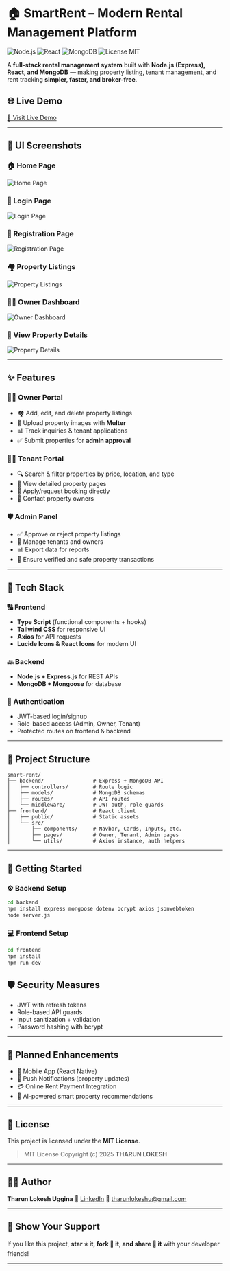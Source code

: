 # 🏠 SmartRent – Modern Rental Management Platform

![Node.js](https://img.shields.io/badge/Node.js-339933?style=for-the-badge\&logo=node.js\&logoColor=white) ![React](https://img.shields.io/badge/React-20232A?style=for-the-badge\&logo=react\&logoColor=61DAFB) ![MongoDB](https://img.shields.io/badge/MongoDB-47A248?style=for-the-badge\&logo=mongodb\&logoColor=white) ![License MIT](https://img.shields.io/badge/License-MIT-yellow?style=for-the-badge)

A **full-stack rental management system** built with **Node.js (Express), React, and MongoDB** — making property listing, tenant management, and rent tracking **simpler, faster, and broker-free**.

## 🌐 Live Demo

[🚀 Visit Live Demo](https://smart-renter-qdsn.onrender.com/)

---

## 📸 UI Screenshots

### 🏠 Home Page

![Home Page](screenshots/home.png)

### 🔐 Login Page

![Login Page](screenshots/login.png)

### 📝 Registration Page

![Registration Page](screenshots/signup.png)

### 🏘️ Property Listings

![Property Listings](screenshots/search.png)

### 🧑‍💼 Owner Dashboard

![Owner Dashboard](screenshots/dashboard.png)


### 📄 View Property Details

![Property Details](screenshots/view.png)

---

## ✨ Features

### 👨‍💼 Owner Portal

* 🏘️ Add, edit, and delete property listings
* 📸 Upload property images with **Multer**
* 📊 Track inquiries & tenant applications
* ✅ Submit properties for **admin approval**

### 👨‍🎓 Tenant Portal

* 🔍 Search & filter properties by price, location, and type
* 🏡 View detailed property pages
* 📝 Apply/request booking directly
* 💬 Contact property owners

### 🛡️ Admin Panel

* ✅ Approve or reject property listings
* 🧾 Manage tenants and owners
* 📊 Export data for reports
* 🚨 Ensure verified and safe property transactions

---

## 🧰 Tech Stack

### 🔠 Frontend

* **Type Script** (functional components + hooks)
* **Tailwind CSS** for responsive UI
* **Axios** for API requests
* **Lucide Icons & React Icons** for modern UI

### 🔙 Backend

* **Node.js + Express.js** for REST APIs
* **MongoDB + Mongoose** for database

### 🔐 Authentication

* JWT-based login/signup
* Role-based access (Admin, Owner, Tenant)
* Protected routes on frontend & backend

---

## 📁 Project Structure

```
smart-rent/
├── backend/                # Express + MongoDB API
│   ├── controllers/        # Route logic
│   ├── models/             # MongoDB schemas
│   ├── routes/             # API routes
│   └── middleware/         # JWT auth, role guards
├── frontend/               # React client
│   ├── public/             # Static assets
│   └── src/
│       ├── components/     # Navbar, Cards, Inputs, etc.
│       ├── pages/          # Owner, Tenant, Admin pages
│       └── utils/          # Axios instance, auth helpers
```

---

## 🚀 Getting Started

### ⚙️ Backend Setup

```bash
cd backend
npm install express mongoose dotenv bcrypt axios jsonwebtoken
node server.js
```

### 💻 Frontend Setup

```bash
cd frontend
npm install
npm run dev
```

## 🛡️ Security Measures

* JWT with refresh tokens
* Role-based API guards
* Input sanitization + validation
* Password hashing with bcrypt

---

## 🔮 Planned Enhancements

* 📱 Mobile App (React Native)
* 🔔 Push Notifications (property updates)
* 💳 Online Rent Payment Integration
* 🤖 AI-powered smart property recommendations

---

## 📃 License

This project is licensed under the **MIT License**.

> MIT License
> Copyright (c) 2025 **THARUN LOKESH**

---

## 👨‍💻 Author

**Tharun Lokesh Uggina**
🔗 [LinkedIn](https://www.linkedin.com/in/tharun-lokesh-uggina)
📧 [tharunlokeshu@gmail.com](mailto:tharunlokeshu@gmail.com)

---

## 🌟 Show Your Support

If you like this project, **star ⭐ it, fork 🍴 it, and share 💬 it** with your developer friends!

---
